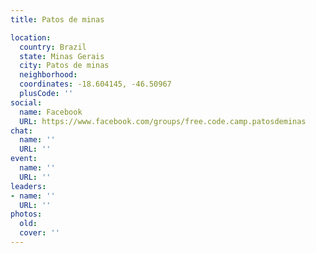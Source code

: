 ```yaml
---
title: Patos de minas

location:
  country: Brazil
  state: Minas Gerais
  city: Patos de minas
  neighborhood: 
  coordinates: -18.604145, -46.50967
  plusCode: ''
social:
  name: Facebook
  URL: https://www.facebook.com/groups/free.code.camp.patosdeminas
chat:
  name: ''
  URL: ''
event:
  name: ''
  URL: ''
leaders:
- name: ''
  URL: ''
photos:
  old: 
  cover: ''
---
```

